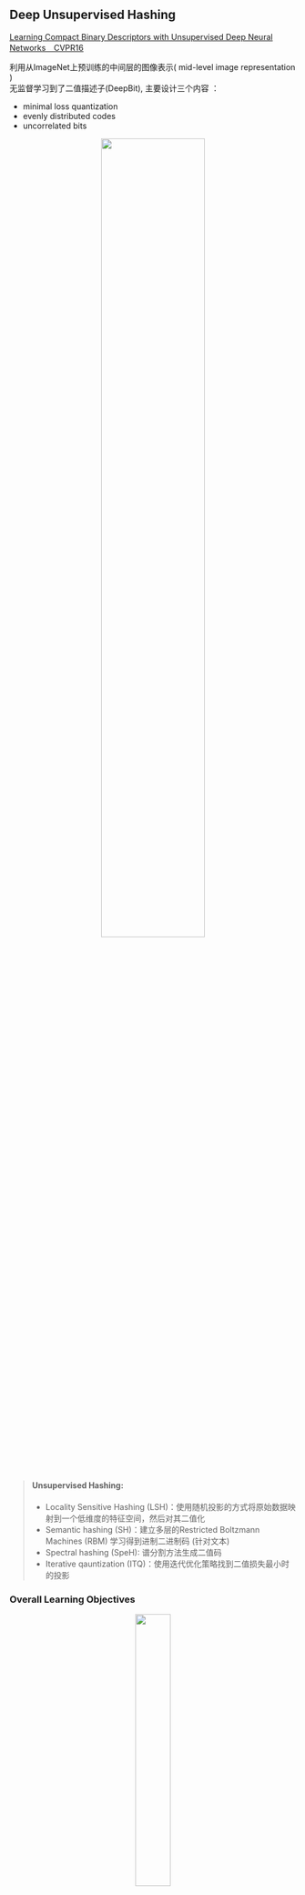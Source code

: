 ## Deep Unsupervised Hashing 
[Learning Compact Binary Descriptors with Unsupervised Deep Neural Networks　CVPR16](https://www.iis.sinica.edu.tw/~kevinlin311.tw/cvpr16-deepbit.pdf)  
  
利用从ImageNet上预训练的中间层的图像表示( mid-level image representation )  
无监督学习到了二值描述子(DeepBit), 主要设计三个内容 ：  
* minimal loss quantization 
* evenly distributed codes  
* uncorrelated bits  
<div align=center><img width=60% height=60% src="https://img-blog.csdn.net/20180506192556259?watermark/2/text/aHR0cHM6Ly9ibG9nLmNzZG4ubmV0L3FxXzMyNDE3Mjg3/font/5a6L5L2T/fontsize/400/fill/I0JBQkFCMA==/dissolve/70"/></div>  

> #### Unsupervised Hashing:  
> - Locality Sensitive Hashing (LSH)：使用随机投影的方式将原始数据映射到一个低维度的特征空间，然后对其二值化  
> - Semantic hashing (SH)：建立多层的Restricted Boltzmann Machines (RBM) 学习得到进制二进制码 (针对文本)
> - Spectral hashing (SpeH): 谱分割方法生成二值码  
> - Iterative qauntization (ITQ)：使用迭代优化策略找到二值损失最小时的投影 

### Overall Learning Objectives  
<div align=center><img width=35% height=35% src="https://img-blog.csdn.net/20180506194008208?watermark/2/text/aHR0cHM6Ly9ibG9nLmNzZG4ubmV0L3FxXzMyNDE3Mjg3/font/5a6L5L2T/fontsize/400/fill/I0JBQkFCMA==/dissolve/70 "/></div>  

### 1. Learning Discriminative Binary Descriptors
deepbit的目标是找到投影函数可以将输入图像映射到一个二值数据中，同时保留原始图像的具有区分性的信息。  
量化损失越小，二值描述子保留原始图像信息的效果越好，也就是越接近原始投影值  
<div align=center><img width=35% height=35% src="https://img-blog.csdn.net/20180506195126790?watermark/2/text/aHR0cHM6Ly9ibG9nLmNzZG4ubmV0L3FxXzMyNDE3Mjg3/font/5a6L5L2T/fontsize/400/fill/I0JBQkFCMA==/dissolve/70"/></div>  
  
### 2. Learning Efficient Binary Descriptors  
尽可能的使二值码均匀分布，熵越大，能够表达的信息越多 ，以 50% 分界  
<div align=center><img width=30% height=30% src="https://img-blog.csdn.net/20180506195432900?watermark/2/text/aHR0cHM6Ly9ibG9nLmNzZG4ubmV0L3FxXzMyNDE3Mjg3/font/5a6L5L2T/fontsize/400/fill/I0JBQkFCMA==/dissolve/70"/></div>  
其中 <div align=center><img width=35% height=35% src="https://img-blog.csdn.net/20180506195626443?watermark/2/text/aHR0cHM6Ly9ibG9nLmNzZG4ubmV0L3FxXzMyNDE3Mjg3/font/5a6L5L2T/fontsize/400/fill/I0JBQkFCMA==/dissolve/70"/></div>  

### 3. Learning Rotation Invariant Binary Descriptors  
我们希望得到的描述能具有旋转不变性， 
estimation error 可能会随着角度增大而变得很大，所以增加了一个惩罚项C(θ)
<div align=center><img width=30% height=30% src="https://img-blog.csdn.net/20180506200031963?watermark/2/text/aHR0cHM6Ly9ibG9nLmNzZG4ubmV0L3FxXzMyNDE3Mjg3/font/5a6L5L2T/fontsize/400/fill/I0JBQkFCMA==/dissolve/70"/></div>  
所以最小化函数： <div align=center><img width=35% height=35% src="https://img-blog.csdn.net/20180506195708745?watermark/2/text/aHR0cHM6Ly9ibG9nLmNzZG4ubmV0L3FxXzMyNDE3Mjg3/font/5a6L5L2T/fontsize/400/fill/I0JBQkFCMA==/dissolve/70"/></div>
